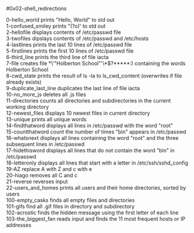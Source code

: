 #0x02-shell_redirections

0-hello_world prints "Hello, World" to std out\
1-confused_smiley prints "(?o)' to std out\
2-hellofile displays contents of /etc/passwd file\
3-twofiles dipslays contents of /etc/passwd and /etc/hosts\
4-lastlines prints the last 10 lines of /etc/passwd file\
5-firstlines prints the first 10 lines of /etc/passwd file\
6-third_line prints the third line of file iacta\
7-file creates file \*\\'"Holberton School"\'\\*$\?\*\*\*\*\*:) containing the words Holberton School\
8-cwd_state prints the result of ls -la to ls_cwd_content (overwrites if file already exists)\
9-duplicate_last_line duplicates the last line of file iacta\
10-no_more_js deletes all .js files\
11-directories counts all directories and subdirectories in the current working directory\
12-newest_files displays 10 newest files in current directory\
13-unique prints all unique words\
14-findthatword displays all lines in /etc/passwd with the word "root"\
15-countthatword count the number of times "bin" appears in /etc/passwd\
16-whatsnext displays all lines containing the word "root" and the three subsequent lines in /etc/passwd\
17-hidethisword displays all lines that do not contain the word "bin" in /etc/passwd\
18-letteronly displays all lines that start with a letter in /etc/ssh/sshd_config\
19-AZ replace A with Z and c with e\
20-hiago removes all C and c\
21-reverse reverses input\
22-users_and_homes prints all users and their home directories, sorted by users\
100-empty_casks finds all empty files and directories\
101-gifs find all .gif files in directory and subdirectory\
102-acrostic finds the hidden message using the first letter of each line\
103-the_biggest_fan reads input and finds the 11 most frequent hosts or IP addresses
